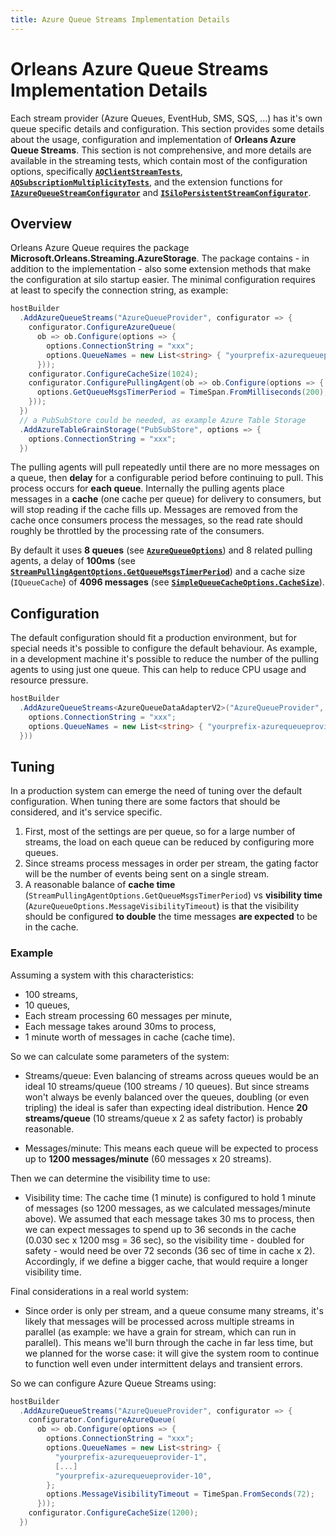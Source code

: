 ```yaml
---
title: Azure Queue Streams Implementation Details
---
```


# Orleans Azure Queue Streams Implementation Details

Each stream provider (Azure Queues, EventHub, SMS, SQS, ...) has it's own queue specific details and configuration.
This section provides some details about the usage, configuration and implementation of **Orleans Azure Queue Streams**.
This section is not comprehensive, and more details are available in the streaming tests, which contain most of the configuration options, specifically [**`AQClientStreamTests`**](https://github.com/dotnet/orleans/tree/master/test/Extensions/TesterAzureUtils/Streaming/AQClientStreamTests.cs), [**`AQSubscriptionMultiplicityTests`**](https://github.com/dotnet/orleans/tree/master/test/Extensions/TesterAzureUtils/Streaming/AQSubscriptionMultiplicityTests.cs), and the extension functions for [**`IAzureQueueStreamConfigurator`**](https://github.com/dotnet/orleans/tree/master/src/Azure/Orleans.Streaming.AzureStorage/Providers/Streams/AzureQueue/AzureQueueStreamBuilder.cs)  and [**`ISiloPersistentStreamConfigurator`**](https://github.com/dotnet/orleans/tree/master/src/Orleans.Runtime.Abstractions/Streams/ISiloPersistentStreamConfigurator.cs).

## Overview

Orleans Azure Queue requires the package **Microsoft.Orleans.Streaming.AzureStorage**.
The package contains - in addition to the implementation - also some extension methods that make the configuration at silo startup easier.
The minimal configuration requires at least to specify the connection string, as example:

```csharp
hostBuilder
  .AddAzureQueueStreams("AzureQueueProvider", configurator => {
    configurator.ConfigureAzureQueue(
      ob => ob.Configure(options => {
        options.ConnectionString = "xxx";
        options.QueueNames = new List<string> { "yourprefix-azurequeueprovider-0" };
      }));
    configurator.ConfigureCacheSize(1024);
    configurator.ConfigurePullingAgent(ob => ob.Configure(options => {
      options.GetQueueMsgsTimerPeriod = TimeSpan.FromMilliseconds(200);
    }));
  })
  // a PubSubStore could be needed, as example Azure Table Storage
  .AddAzureTableGrainStorage("PubSubStore", options => {
    options.ConnectionString = "xxx";
  })
```

The pulling agents will pull repeatedly until there are no more messages on a queue, then **delay** for a configurable period before continuing to pull. This process occurs for **each queue**.
Internally the pulling agents place messages in a **cache** (one cache per queue) for delivery to consumers, but will stop reading if the cache fills up.
Messages are removed from the cache once consumers process the messages, so the read rate should roughly be throttled by the processing rate of the consumers.

By default it uses **8 queues** (see [**`AzureQueueOptions`**](https://github.com/dotnet/orleans/tree/master/src/Azure/Orleans.Streaming.AzureStorage/Providers/Streams/AzureQueue/AzureQueueStreamOptions.cs)) and 8 related pulling agents, a delay of **100ms** (see [**`StreamPullingAgentOptions.GetQueueMsgsTimerPeriod`**](https://github.com/dotnet/orleans/tree/master/src/Orleans.Core/Streams/PersistentStreams/Options/PersistentStreamProviderOptions.cs)) and a cache size (`IQueueCache`) of **4096 messages** (see [**`SimpleQueueCacheOptions.CacheSize`**](https://github.com/dotnet/orleans/tree/master/src/OrleansProviders/Streams/Common/SimpleCache/SimpleQueueCacheOptions.cs)).

## Configuration

The default configuration should fit a production environment, but for special needs it's possible to configure the default behaviour.
As example, in a development machine it's possible to reduce the number of the pulling agents to using just one queue.
This can help to reduce CPU usage and resource pressure.

```csharp
hostBuilder
  .AddAzureQueueStreams<AzureQueueDataAdapterV2>("AzureQueueProvider", optionsBuilder => optionsBuilder.Configure(options => {
    options.ConnectionString = "xxx";
    options.QueueNames = new List<string> { "yourprefix-azurequeueprovider-0" };
  }))
```

## Tuning

In a production system can emerge the need of tuning over the default configuration. When tuning there are some factors that should be considered, and it's service specific.

1. First, most of the settings are per queue, so for a large number of streams, the load on each queue can be reduced by configuring more queues.
2. Since streams process messages in order per stream, the gating factor will be the number of events being sent on a single stream.
3. A reasonable balance of **cache time** (`StreamPullingAgentOptions.GetQueueMsgsTimerPeriod`) vs **visibility time** (`AzureQueueOptions.MessageVisibilityTimeout`) is that the visibility should be configured **to double** the time messages **are expected** to be in the cache.

### Example

Assuming a system with this characteristics:

* 100 streams,
* 10 queues,
* Each stream processing 60 messages per minute,
* Each message takes around 30ms to process,
* 1 minute worth of messages in cache (cache time).

So we can calculate some parameters of the system:

* Streams/queue: Even balancing of streams across queues would be an ideal 10 streams/queue (100 streams / 10 queues).
But since streams won't always be evenly balanced over the queues, doubling (or even tripling) the ideal is safer than expecting ideal distribution.
Hence **20 streams/queue** (10 streams/queue x 2 as safety factor) is probably reasonable.

* Messages/minute: This means each queue will be expected to process up to **1200 messages/minute** (60 messages x 20 streams).

Then we can determine the visibility time to use:

* Visibility time: The cache time (1 minute) is configured to hold 1 minute of messages (so 1200 messages, as we calculated messages/minute above).
We assumed that each message takes 30 ms to process, then we can expect messages to spend up to 36 seconds in the cache (0.030 sec x 1200 msg = 36 sec), so the visibility time - doubled for safety - would need be over 72 seconds (36 sec of time in cache x 2).
Accordingly, if we define a bigger cache, that would require a longer visibility time.

Final considerations in a real world system:

* Since order is only per stream, and a queue consume many streams, it's likely that messages will be processed across multiple streams in parallel (as example: we have a grain for stream, which can run in parallel).
This means we'll burn through the cache in far less time, but we planned for the worse case: it will give the system room to continue to function well even under intermittent delays and transient errors.

So we can configure Azure Queue Streams using:

```csharp
hostBuilder
  .AddAzureQueueStreams("AzureQueueProvider", configurator => {
    configurator.ConfigureAzureQueue(
      ob => ob.Configure(options => {
        options.ConnectionString = "xxx";
        options.QueueNames = new List<string> {
          "yourprefix-azurequeueprovider-1",
          [...]
          "yourprefix-azurequeueprovider-10",
        };
        options.MessageVisibilityTimeout = TimeSpan.FromSeconds(72);
      }));
    configurator.ConfigureCacheSize(1200);
  })
```
